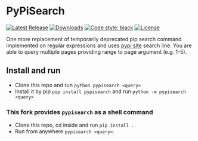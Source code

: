 # PyPiSearch
[![Latest Release](https://img.shields.io/github/v/release/shidenko97/pypisearch)](https://github.com/shidenko97/pypisearch/releases/latest)
[![Downloads](https://pepy.tech/badge/pypisearch)](https://pepy.tech/project/pypisearch)
[![Code style: black](https://img.shields.io/badge/code%20style-black-000000.svg)](https://github.com/psf/black)
[![License](https://img.shields.io/github/license/shidenko97/pypisearch)](https://github.com/shidenko97/pypisearch/blob/master/LICENSE)

One more replacement of temporarily deprecated pip search command implemented on regular expressions and uses [pypi site](https://pypi.org/) search line.
You are able to query multiple pages providing range to page argument (e.g. 1-5).

## Install and run
- Clone this repo and run `python pypisearch <query>`
- Install it by pip `pip install pypisearch` and run `python -m pypisearch <query>`

### This fork provides `pypisearch` as a shell command

- Clone this repo, cd inside and run `pip install .`
- Run from anywhere `pypisearch <query>`.
